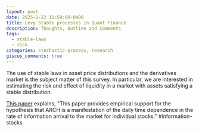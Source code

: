 ```yaml
---
layout: post
date: 2025-1-22 11:59:00-0400
title: Levy Stable processes in Quant Finance
description: Thoughts, Outline and Comments
tags:
  - stable-laws
  - risk
categories: stochastic-process, research
giscus_comments: true
---
```


The use of stable laws in asset price distributions and the derivatives market is the subject matter of this survey. In particular, we are interested in estimating the risk and effect of liquidity in a market with assets satisfying a stable distribution.

[This paper](https://www.jstor.org/stable/2328817) explains, "This paper provides empirical support for the hypothesis that ARCH is a manifestation of the daily time dependence in the rate of information arrival to the market for individual stocks."
#information-stocks
